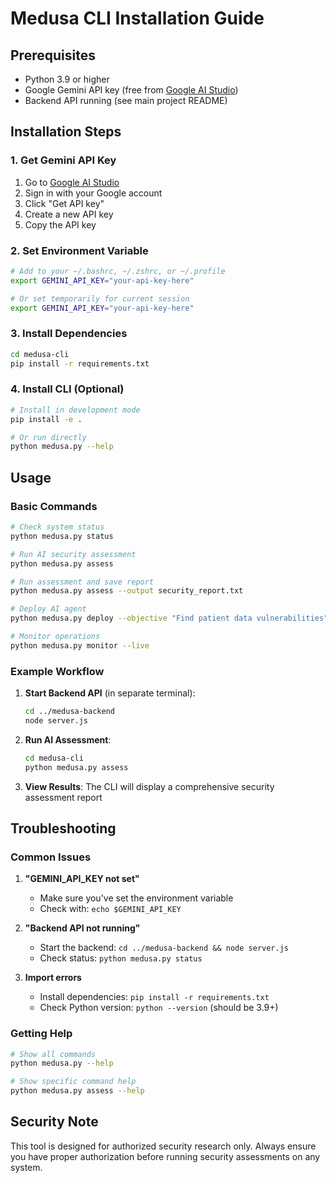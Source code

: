 # Medusa CLI Installation Guide

## Prerequisites

- Python 3.9 or higher
- Google Gemini API key (free from [Google AI Studio](https://ai.google.dev/gemini-api/docs/quickstart))
- Backend API running (see main project README)

## Installation Steps

### 1. Get Gemini API Key

1. Go to [Google AI Studio](https://ai.google.dev/gemini-api/docs/quickstart)
2. Sign in with your Google account
3. Click "Get API key"
4. Create a new API key
5. Copy the API key

### 2. Set Environment Variable

```bash
# Add to your ~/.bashrc, ~/.zshrc, or ~/.profile
export GEMINI_API_KEY="your-api-key-here"

# Or set temporarily for current session
export GEMINI_API_KEY="your-api-key-here"
```

### 3. Install Dependencies

```bash
cd medusa-cli
pip install -r requirements.txt
```

### 4. Install CLI (Optional)

```bash
# Install in development mode
pip install -e .

# Or run directly
python medusa.py --help
```

## Usage

### Basic Commands

```bash
# Check system status
python medusa.py status

# Run AI security assessment
python medusa.py assess

# Run assessment and save report
python medusa.py assess --output security_report.txt

# Deploy AI agent
python medusa.py deploy --objective "Find patient data vulnerabilities"

# Monitor operations
python medusa.py monitor --live
```

### Example Workflow

1. **Start Backend API** (in separate terminal):
   ```bash
   cd ../medusa-backend
   node server.js
   ```

2. **Run AI Assessment**:
   ```bash
   cd medusa-cli
   python medusa.py assess
   ```

3. **View Results**: The CLI will display a comprehensive security assessment report

## Troubleshooting

### Common Issues

1. **"GEMINI_API_KEY not set"**
   - Make sure you've set the environment variable
   - Check with: `echo $GEMINI_API_KEY`

2. **"Backend API not running"**
   - Start the backend: `cd ../medusa-backend && node server.js`
   - Check status: `python medusa.py status`

3. **Import errors**
   - Install dependencies: `pip install -r requirements.txt`
   - Check Python version: `python --version` (should be 3.9+)

### Getting Help

```bash
# Show all commands
python medusa.py --help

# Show specific command help
python medusa.py assess --help
```

## Security Note

This tool is designed for authorized security research only. Always ensure you have proper authorization before running security assessments on any system.
